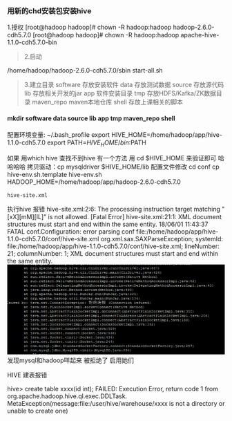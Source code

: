 
###  用新的chd安装包安装hive


1.授权
[root@hadoop hadoop]# chown -R hadoop:hadoop hadoop-2.6.0-cdh5.7.0
[root@hadoop hadoop]# chown -R hadoop:hadoop apache-hive-1.1.0-cdh5.7.0-bin

> 2.启动

/home/hadoop/hadoop-2.6.0-cdh5.7.0/sbin
start-all.sh
> 3.建立目录
software  存放安装软件
	data 存放测试数据
	source 存放源代码  
	lib  存放相关开发的jar
	app  软件安装目录
		tmp 存放HDFS/Kafka/ZK数据目录
	maven_repo  maven本地仓库
	shell  存放上课相关的脚本
  
#### mkdir  software   data  source  lib   app   tmp  maven_repo   shell   
配置环境变量: ~/.bash_profile
	export HIVE_HOME=/home/hadoop/app/hive-1.1.0-cdh5.7.0
	export PATH=$HIVE_HOME/bin:$PATH
  
  
  
  如果 用which  hive  查找不到hive 有一个方法 用 cd   $HIVE_HOME 来验证即可 哈哈哈哈
拷贝驱动：cp mysqldriver $HIVE_HOME/lib
配置文件修改 cd  conf
	cp hive-env.sh.template hive-env.sh
		HADOOP_HOME=/home/hadoop/app/hadoop-2.6.0-cdh5.7.0
		
	hive-site.xml
执行hive 报错
hive-site.xml:2:6: The processing instruction target matching "[xX][mM][lL]" is not allowed.
[Fatal Error] hive-site.xml:21:1: XML document structures must start and end within the same entity.
18/06/01 11:43:37 FATAL conf.Configuration: error parsing conf file:/home/hadoop/app/hive-1.1.0-cdh5.7.0/conf/hive-site.xml
org.xml.sax.SAXParseException; systemId: file:/home/hadoop/app/hive-1.1.0-cdh5.7.0/conf/hive-site.xml; lineNumber: 21; columnNumber: 1; XML document structures must start and end within the same entity.
![hive报错](https://github.com/aiff/bigdata/blob/master/img/hiveerror.png)
发现mysql和hadoop咩起来 被拒绝了  启用她们

HIVE  建表报错


hive> create table xxxx(id int);
FAILED: Execution Error, return code 1 from org.apache.hadoop.hive.ql.exec.DDLTask. MetaException(message:file:/user/hive/warehouse/xxxx is not a directory or unable to create one)





